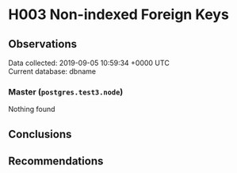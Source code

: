 # H003 Non-indexed Foreign Keys #

## Observations ##
Data collected: 2019-09-05 10:59:34 +0000 UTC  
Current database: dbname  


### Master (`postgres.test3.node`) ###



Nothing found



## Conclusions ##


## Recommendations ##

